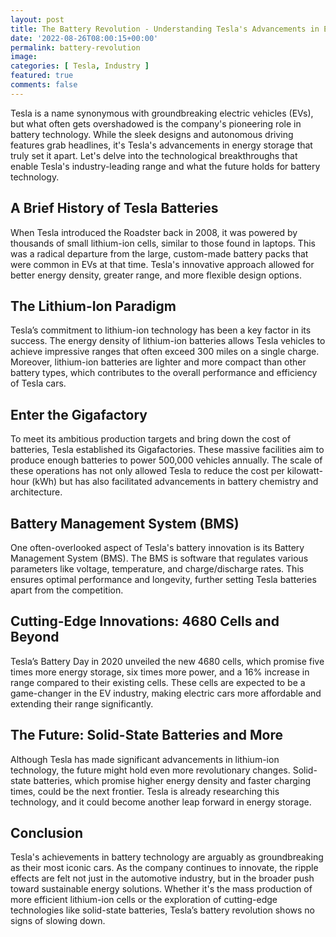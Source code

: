 ```yaml
---
layout: post
title: The Battery Revolution - Understanding Tesla's Advancements in Energy Storage
date: '2022-08-26T08:00:15+00:00'
permalink: battery-revolution
image: 
categories: [ Tesla, Industry ]
featured: true
comments: false 
---
```


Tesla is a name synonymous with groundbreaking electric vehicles (EVs), but what often gets overshadowed is the company's pioneering role in battery technology. While the sleek designs and autonomous driving features grab headlines, it's Tesla's advancements in energy storage that truly set it apart. Let's delve into the technological breakthroughs that enable Tesla's industry-leading range and what the future holds for battery technology.

## A Brief History of Tesla Batteries

When Tesla introduced the Roadster back in 2008, it was powered by thousands of small lithium-ion cells, similar to those found in laptops. This was a radical departure from the large, custom-made battery packs that were common in EVs at that time. Tesla's innovative approach allowed for better energy density, greater range, and more flexible design options.

## The Lithium-Ion Paradigm

Tesla’s commitment to lithium-ion technology has been a key factor in its success. The energy density of lithium-ion batteries allows Tesla vehicles to achieve impressive ranges that often exceed 300 miles on a single charge. Moreover, lithium-ion batteries are lighter and more compact than other battery types, which contributes to the overall performance and efficiency of Tesla cars.

## Enter the Gigafactory

To meet its ambitious production targets and bring down the cost of batteries, Tesla established its Gigafactories. These massive facilities aim to produce enough batteries to power 500,000 vehicles annually. The scale of these operations has not only allowed Tesla to reduce the cost per kilowatt-hour (kWh) but has also facilitated advancements in battery chemistry and architecture.

## Battery Management System (BMS)

One often-overlooked aspect of Tesla's battery innovation is its Battery Management System (BMS). The BMS is software that regulates various parameters like voltage, temperature, and charge/discharge rates. This ensures optimal performance and longevity, further setting Tesla batteries apart from the competition.

## Cutting-Edge Innovations: 4680 Cells and Beyond

Tesla’s Battery Day in 2020 unveiled the new 4680 cells, which promise five times more energy storage, six times more power, and a 16% increase in range compared to their existing cells. These cells are expected to be a game-changer in the EV industry, making electric cars more affordable and extending their range significantly.

## The Future: Solid-State Batteries and More

Although Tesla has made significant advancements in lithium-ion technology, the future might hold even more revolutionary changes. Solid-state batteries, which promise higher energy density and faster charging times, could be the next frontier. Tesla is already researching this technology, and it could become another leap forward in energy storage.

## Conclusion

Tesla's achievements in battery technology are arguably as groundbreaking as their most iconic cars. As the company continues to innovate, the ripple effects are felt not just in the automotive industry, but in the broader push toward sustainable energy solutions. Whether it's the mass production of more efficient lithium-ion cells or the exploration of cutting-edge technologies like solid-state batteries, Tesla’s battery revolution shows no signs of slowing down.


